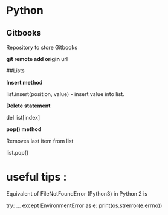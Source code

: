 # Python

## Gitbooks
Repository to store Gitbooks

**git remote add origin** url


##Lists

 
**Insert method**

list.insert(position, value) - insert value into list.


**Delete statement**

del list[index]

**pop() method**

Removes last item from list

list.pop() 
 


# useful tips : 

Equivalent of FileNotFoundError (Python3) in Python 2 is 

try:
  ...
 except EnvironmentError as e: 
    print(os.strerror(e.errno))